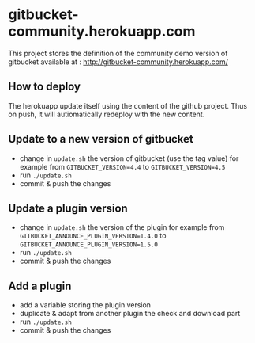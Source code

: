 # gitbucket-community.herokuapp.com

This project stores the definition of the community demo version of gitbucket available at : http://gitbucket-community.herokuapp.com/

## How to deploy

The herokuapp update itself using the content of the github project.
Thus on push, it will autiomatically redeploy with the new content.

## Update to a new version of gitbucket

- change in `update.sh` the version of gitbucket (use the tag value)
  for example from `GITBUCKET_VERSION=4.4` to `GITBUCKET_VERSION=4.5`
- run `./update.sh`
- commit & push the changes

## Update a plugin version

- change in `update.sh` the version of the plugin
  for example from `GITBUCKET_ANNOUNCE_PLUGIN_VERSION=1.4.0` to `GITBUCKET_ANNOUNCE_PLUGIN_VERSION=1.5.0`
- run `./update.sh`
- commit & push the changes

## Add a plugin

- add a variable storing the plugin version
- duplicate & adapt from another plugin the check and download part
- run `./update.sh`
- commit & push the changes
